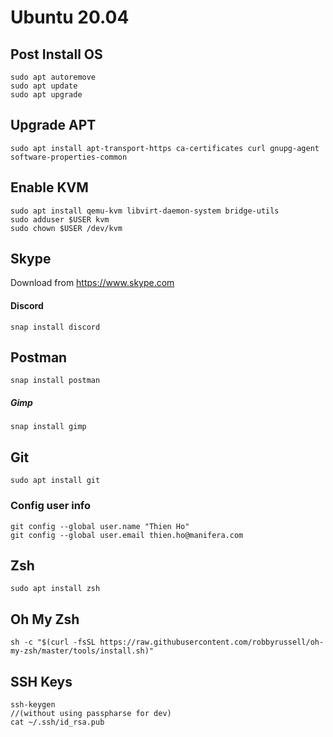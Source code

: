 # Ubuntu 20.04

## Post Install OS

```
sudo apt autoremove
sudo apt update
sudo apt upgrade
```

## Upgrade APT
```
sudo apt install apt-transport-https ca-certificates curl gnupg-agent software-properties-common
```

## Enable KVM

```
sudo apt install qemu-kvm libvirt-daemon-system bridge-utils
sudo adduser $USER kvm
sudo chown $USER /dev/kvm
```

## Skype
Download from https://www.skype.com

#### Discord

```
snap install discord
```


## Postman

```
snap install postman
```


##### Gimp

```
snap install gimp
```

## Git

```
sudo apt install git
```

### Config user info

```
git config --global user.name "Thien Ho"
git config --global user.email thien.ho@manifera.com
```

## Zsh

```
sudo apt install zsh
```

## Oh My Zsh

```
sh -c "$(curl -fsSL https://raw.githubusercontent.com/robbyrussell/oh-my-zsh/master/tools/install.sh)"
```

## SSH Keys

```
ssh-keygen
//(without using passpharse for dev)
cat ~/.ssh/id_rsa.pub
```
